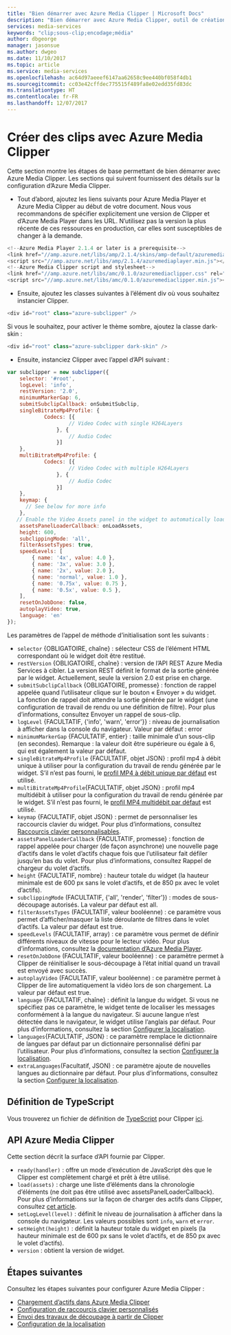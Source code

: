 ```yaml
---
title: "Bien démarrer avec Azure Media Clipper | Microsoft Docs"
description: "Bien démarrer avec Azure Media Clipper, outil de création de clips vidéo à partir d’éléments AMS"
services: media-services
keywords: "clip;sous-clip;encodage;média"
author: dbgeorge
manager: jasonsue
ms.author: dwgeo
ms.date: 11/10/2017
ms.topic: article
ms.service: media-services
ms.openlocfilehash: ac64d97aeeef6147aa62658c9ee440bf058f4db1
ms.sourcegitcommit: cc03e42cffdec775515f489fa8e02edd35fd83dc
ms.translationtype: HT
ms.contentlocale: fr-FR
ms.lasthandoff: 12/07/2017
---
```

# <a name="create-clips-with-azure-media-clipper"></a>Créer des clips avec Azure Media Clipper
Cette section montre les étapes de base permettant de bien démarrer avec Azure Media Clipper. Les sections qui suivent fournissent des détails sur la configuration d’Azure Media Clipper.

- Tout d’abord, ajoutez les liens suivants pour Azure Media Player et Azure Media Clipper au début de votre document. Nous vous recommandons de spécifier explicitement une version de Clipper et d’Azure Media Player dans les URL. N’utilisez pas la version la plus récente de ces ressources en production, car elles sont susceptibles de changer à la demande.

```javascript
<!--Azure Media Player 2.1.4 or later is a prerequisite-->
<link href="//amp.azure.net/libs/amp/2.1.4/skins/amp-default/azuremediaplayer.min.css" rel="stylesheet">
<script src="//amp.azure.net/libs/amp/2.1.4/azuremediaplayer.min.js"></script>
<!--Azure Media Clipper script and stylesheet-->
<link href="//amp.azure.net/libs/amc/0.1.0/azuremediaclipper.css" rel="stylesheet">
<script src="//amp.azure.net/libs/amc/0.1.0/azuremediaclipper.min.js"></script>
```

- Ensuite, ajoutez les classes suivantes à l’élément div où vous souhaitez instancier Clipper.

```javascript
<div id="root" class="azure-subclipper" />
```

Si vous le souhaitez, pour activer le thème sombre, ajoutez la classe dark-skin :

```javascript
<div id="root" class="azure-subclipper dark-skin" />
```

- Ensuite, instanciez Clipper avec l’appel d’API suivant :

```javascript
var subclipper = new subclipper({
    selector: '#root',
    logLevel: 'info',
    restVersion: '2.0',
    minimumMarkerGap: 6,
    submitSubclipCallback: onSubmitSubclip,
    singleBitrateMp4Profile: {
            Codecs: [{
                    // Video Codec with single H264Layers
                }, {
                    // Audio Codec
                }]
    },
    multiBitrateMp4Profile: {
            Codecs: [{
                    // Video Codec with multiple H264Layers
                }, {
                    // Audio Codec
                }]
    },
    keymap: {
      // See below for more info
    },
   // Enable the Video Assets panel in the widget to automatically load assets (input contract)
    assetsPanelLoaderCallback: onLoadAssets,
    height: 600,
    subclippingMode: 'all',
    filterAssetsTypes: true,
    speedLevels: [
        { name: '4x', value: 4.0 },
        { name: '3x', value: 3.0 },
        { name: '2x', value: 2.0 },
        { name: 'normal', value: 1.0 },
        { name: '0.75x', value: 0.75 },
        { name: '0.5x', value: 0.5 },
    ],
    resetOnJobDone: false,
    autoplayVideo: true,
    language: 'en'    
});
```

Les paramètres de l’appel de méthode d’initialisation sont les suivants :
- `selector` {OBLIGATOIRE, chaîne} : sélecteur CSS de l’élément HTML correspondant où le widget doit être restitué.
- `restVersion` {OBLIGATOIRE, chaîne} : version de l’API REST Azure Media Services à cibler. La version REST définit le format de la sortie générée par le widget. Actuellement, seule la version 2.0 est prise en charge.
- `submitSubclipCallback` {OBLIGATOIRE, promesse} : fonction de rappel appelée quand l’utilisateur clique sur le bouton « Envoyer » du widget. La fonction de rappel doit attendre la sortie générée par le widget (une configuration de travail de rendu ou une définition de filtre). Pour plus d’informations, consultez Envoyer un rappel de sous-clip.
- `logLevel` {FACULTATIF, {'info', 'warn', 'error'}} : niveau de journalisation à afficher dans la console du navigateur. Valeur par défaut : error
- `minimumMarkerGap` {FACULTATIF, entier} : taille minimale d’un sous-clip (en secondes). Remarque : la valeur doit être supérieure ou égale à 6, qui est également la valeur par défaut.
- `singleBitrateMp4Profile` {FACULTATIF, objet JSON} : profil mp4 à débit unique à utiliser pour la configuration du travail de rendu générée par le widget. S’il n’est pas fourni, le [profil MP4 à débit unique par défaut](https://docs.microsoft.com/azure/media-services/media-services-mes-preset-h264-single-bitrate-1080p) est utilisé.
- `multiBitrateMp4Profile`{FACULTATIF, objet JSON} : profil mp4 multidébit à utiliser pour la configuration du travail de rendu générée par le widget. S’il n’est pas fourni, le [profil MP4 multidébit par défaut](https://docs.microsoft.com/azure/media-services/media-services-mes-preset-h264-multiple-bitrate-1080p) est utilisé.
- `keymap` {FACULTATIF, objet JSON} : permet de personnaliser les raccourcis clavier du widget. Pour plus d’informations, consultez [Raccourcis clavier personnalisables](media-services-azure-media-clipper-keyboard-shortcuts.md).
- `assetsPanelLoaderCallback` {FACULTATIF, promesse} : fonction de rappel appelée pour charger (de façon asynchrone) une nouvelle page d’actifs dans le volet d’actifs chaque fois que l’utilisateur fait défiler jusqu’en bas du volet. Pour plus d’informations, consultez Rappel de chargeur du volet d’actifs.
- `height` {FACULTATIF, nombre} : hauteur totale du widget (la hauteur minimale est de 600 px sans le volet d’actifs, et de 850 px avec le volet d’actifs).
- `subclippingMode` (FACULTATIF, {'all', 'render', 'filter'}) : modes de sous-découpage autorisés. La valeur par défaut est all.
- `filterAssetsTypes` (FACULTATIF, valeur booléenne) : ce paramètre vous permet d’afficher/masquer la liste déroulante de filtres dans le volet d’actifs. La valeur par défaut est true.
- `speedLevels` (FACULTATIF, array) : ce paramètre vous permet de définir différents niveaux de vitesse pour le lecteur vidéo. Pour plus d’informations, consultez la [documentation d’Azure Media Player](http://amp.azure.net/libs/amp/latest/docs/#amp.player.playbackspeedoptions).
- `resetOnJobDone` (FACULTATIF, valeur booléenne) : ce paramètre permet à Clipper de réinitialiser le sous-découpage à l’état initial quand un travail est envoyé avec succès.
- `autoplayVideo` (FACULTATIF, valeur booléenne) : ce paramètre permet à Clipper de lire automatiquement la vidéo lors de son chargement. La valeur par défaut est true.
- `language` {FACULTATIF, chaîne} : définit la langue du widget. Si vous ne spécifiez pas ce paramètre, le widget tente de localiser les messages conformément à la langue du navigateur. Si aucune langue n’est détectée dans le navigateur, le widget utilise l’anglais par défaut. Pour plus d’informations, consultez la section [Configurer la localisation](media-services-azure-media-clipper-localization.md).
- `languages`{FACULTATIF, JSON} : ce paramètre remplace le dictionnaire de langues par défaut par un dictionnaire personnalisé défini par l’utilisateur. Pour plus d’informations, consultez la section [Configurer la localisation](media-services-azure-media-clipper-localization.md).
- `extraLanguages`(Facultatif, JSON) : ce paramètre ajoute de nouvelles langues au dictionnaire par défaut. Pour plus d’informations, consultez la section [Configurer la localisation](media-services-azure-media-clipper-localization.md).

## <a name="typescript-definition"></a>Définition de TypeScript
Vous trouverez un fichier de définition de [TypeScript](https://www.typescriptlang.org/) pour Clipper [ici](http://amp.azure.net/libs/amc/latest/azuremediaclipper.d.ts).

## <a name="azure-media-clipper-api"></a>API Azure Media Clipper
Cette section décrit la surface d’API fournie par Clipper.

- `ready(handler)` : offre un mode d’exécution de JavaScript dès que le Clipper est complètement chargé et prêt à être utilisé.
- `load(assets)` : charge une liste d’éléments dans la chronologie d’éléments (ne doit pas être utilisé avec assetsPanelLoaderCallback). Pour plus d’informations sur la façon de charger des actifs dans Clipper, consultez [cet article](media-services-azure-media-clipper-load-assets.md).
- `setLogLevel(level)` : définit le niveau de journalisation à afficher dans la console du navigateur. Les valeurs possibles sont `info`, `warn` et `error`.
- `setHeight(height)` : définit la hauteur totale du widget en pixels (la hauteur minimale est de 600 px sans le volet d’actifs, et de 850 px avec le volet d’actifs).
- `version` : obtient la version de widget.

## <a name="next-steps"></a>Étapes suivantes
Consultez les étapes suivantes pour configurer Azure Media Clipper :
- [Chargement d’actifs dans Azure Media Clipper](media-services-azure-media-clipper-load-assets.md)
- [Configuration de raccourcis clavier personnalisés](media-services-azure-media-clipper-keyboard-shortcuts.md)
- [Envoi des travaux de découpage à partir de Clipper](media-services-azure-media-clipper-submit-job.md)
- [Configuration de la localisation](media-services-azure-media-clipper-localization.md)